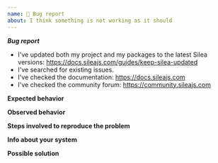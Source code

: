 ```yaml
---
name: 🐞 Bug report
about: I think something is not working as it should
---
```


<!-- Not following the template might result in your issue being closed -->

**_Bug report_**

-   I've updated both my project and my packages to the latest Silea versions: https://docs.sileajs.com/guides/keep-silea-updated
-   I've searched for existing issues.
-   I've checked the documentation: https://docs.sileajs.com
-   I've checked the community forum: https://community.sileajs.com

**Expected behavior**

<!-- What should happen? -->

**Observed behavior**

<!-- What happens instead? -->

**Steps involved to reproduce the problem**

<!-- Start from the `npx silea create` command -->

<!-- Include a link to a repository with the minimum amount of code that presents this problem -->

**Info about your system**

<!-- Run `npx silea info` in your Silea root folder and paste the result here -->

**Possible solution**

<!-- If you know about how this should be solved, please indicate it here -->
